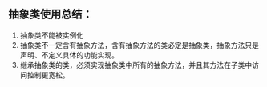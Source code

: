 ## 抽象类使用总结：

1. 抽象类不能被实例化
2. 抽象类不一定含有抽象方法，含有抽象方法的类必定是抽象类，抽象方法只是声明、不定义具体的功能实现。
3. 继承抽象类的类，必须实现抽象类中所有的抽象方法，并且其方法在子类中访问控制更宽松。